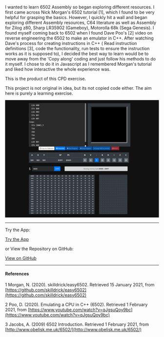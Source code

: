 I wanted to learn 6502 Assembly so began exploring different resources. I first came across Nick Morgan's 6502 tutorial [1], which I found to be very helpful for grasping the basics. However, I quickly hit a wall and began exploring different Assembly resources, C64 literature as well as Assembly for Zilog z80, Sharp LR35902 (Gameboy), Motorolla 68k (Sega Genesis). I found myself coming back to 6502 when I found Dave Poo's [2] video on reverse engineering the 6502 to make an emulator in C++. After watching Dave's process for creating instructions in C++ ( Read instruction definitions [3], code the functionality, run tests to ensure the instruction works as it is supposed to), I decided the best way to learn would be to move away from the 'Copy along' coding and just follow his methods to do it myself. I chose to do it in Javascript as I remembered Morgan's tutorial and liked how interactive the whole experience was.

This is the product of this CPD exercise.

This project is not original in idea, but its not copied code either. The aim here is purely a learning exercise.

![screenshot](/projects/emulating-the-mos6502/feature.png)

---

Try the App:

<a class="btn btn-secondary" href="https://gcoulby.github.io/MOS6502/"  target="_blank" rel="noopener noreferrer"><i class="fa fa-globe-europe"></i> Try the App</a>

or View the Repository on GitHub:

<a class="btn btn-secondary" href="https://github.com/gcoulby/MOS6502"  target="_blank" rel="noopener noreferrer"><i class="fab fa-github"></i> View on GitHub</a>

---

#### References

1 Morgan, N. (2020). skilldrick/easy6502. Retrieved 15 January 2021, from [https://github.com/skilldrick/easy6502](https://github.com/skilldrick/easy6502)

2 Poo, D. (2020). Emulating a CPU in C++ (6502). Retrieved 1 February 2021, from [https://www.youtube.com/watch?v=qJgsuQoy9bc](https://www.youtube.com/watch?v=qJgsuQoy9bc)

3 Jacobs, A. (2009) 6502 Introduction. Retrieved 1 February 2021, from [http://www.obelisk.me.uk/6502/](http://www.obelisk.me.uk/6502/)
